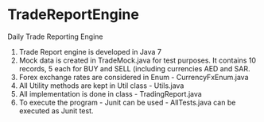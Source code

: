 # TradeReportEngine
Daily Trade Reporting Engine

1. Trade Report engine is developed in Java 7
2. Mock data is created in TradeMock.java for test purposes. It contains 10 records, 5 each for BUY and SELL (including currencies AED and SAR.
3. Forex exchange rates are considered in Enum - CurrencyFxEnum.java
4. All Utility methods are kept in Util class - Utils.java
5. All implementation is done in class - TradingReport.java
6. To execute the program - Junit can be used - AllTests.java can be executed as Junit test.
